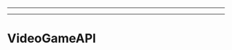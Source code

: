 ----------------------------------------------------------------------------------------------------
-------------------------------------------------------
# VideoGameAPI
